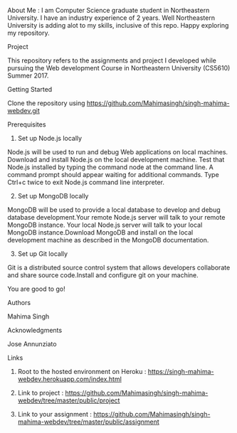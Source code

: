 About Me :
I am Computer Science graduate student in Northeastern University. I have an industry experience of 2 years. Well Northeastern University is adding alot to my skills, inclusive of this repo. Happy exploring my repository.

Project

This repository refers to the assignments and project I developed while pursuing the Web development Course in Northeastern University (CS5610) Summer 2017.

Getting Started

Clone the repository using https://github.com/Mahimasingh/singh-mahima-webdev.git

Prerequisites

1. Set up Node.js locally

Node.js will be used to run and debug Web applications on local machines. Download and install Node.js on the local development machine. Test that Node.js installed by typing the command node at the command line. A command prompt should appear waiting for additional commands. Type Ctrl+c twice to exit Node.js command line interpreter.

2. Set up MongoDB locally

MongoDB will be used to provide a local database to develop and debug database development.Your remote Node.js server will talk to your remote MongoDB instance. Your local Node.js server will talk to your local MongoDB instance.Download MongoDB and install on the local development machine as described in the MongoDB documentation.

3. Set up Git locally

Git is a distributed source control system that allows developers collaborate and share source code.Install and configure git on your machine.


You are good to go!


Authors

Mahima Singh


Acknowledgments

Jose Annunziato

Links

1. Root to the hosted environment on Heroku : https://singh-mahima-webdev.herokuapp.com/index.html

2. Link to project : https://github.com/Mahimasingh/singh-mahima-webdev/tree/master/public/project

3. Link to your assignment : https://github.com/Mahimasingh/singh-mahima-webdev/tree/master/public/assignment